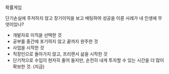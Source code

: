 확률게임

단기손실에 주저하지 않고 장기이익을 보고 배팅하여 성공을 이룬 사례가 내 인생에 무엇이있나?

- 개발자로 이직을 선택한 것
- 공부를 중간에 포기하지 않고 끝까지 완주한 것
- 사업을 시작한 것
- 직장인으로 돌아가지 않고, 프리랜서 삶을 시작한 것
- 단기적으로 수입이 현저히 줄어 들지만, 순전히 내게 투자할 수 있는 시간을 더 많이 확보한 것. (지금)
